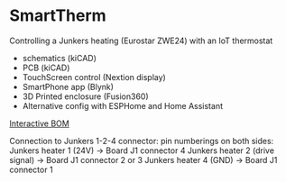 # SmartTherm
Controlling a Junkers heating (Eurostar ZWE24) with an IoT thermostat

* schematics (kiCAD)
* PCB (kiCAD)
* TouchScreen control (Nextion display)
* SmartPhone app (Blynk)
* 3D Printed enclosure (Fusion360)
* Alternative config with ESPHome and Home Assistant

[Interactive BOM](https://htmlpreview.github.io/?https://github.com/mtaberna/SmartTherm/blob/master/hardware/SmartTherm-v2-ibom-components.html)

Connection to Junkers 1-2-4 connector:
pin numberings on both sides:
Junkers heater 1 (24V) -> Board J1 connector 4
Junkers heater 2 (drive signal) -> Board J1 connector 2 or 3
Junkers heater 4 (GND) -> Board J1 connector 1
